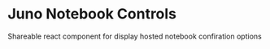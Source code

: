 # Juno Notebook Controls 

Shareable react component for display hosted notebook confiration options 
